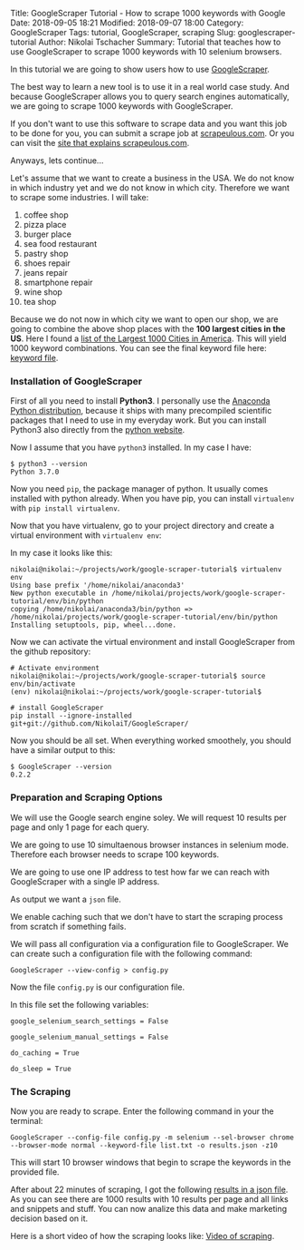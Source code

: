 Title: GoogleScraper Tutorial - How to scrape 1000 keywords with Google
Date: 2018-09-05 18:21
Modified: 2018-09-07 18:00
Category: GoogleScraper
Tags: tutorial, GoogleScraper, scraping
Slug: googlescraper-tutorial
Author: Nikolai Tschacher
Summary: Tutorial that teaches how to use GoogleScraper to scrape 1000 keywords with 10 selenium browsers.

In this tutorial we are going to show users how to use [GoogleScraper](https://github.com/NikolaiT/GoogleScraper).

The best way to learn a new tool is to use it in a real world case study. And because GoogleScraper allows you to
query search engines automatically, we are going to scrape 1000 keywords with GoogleScraper.

If you don't want to use this software to scrape data and you want this job to be done for you, you can submit a scrape job
at [scrapeulous.com](https://scrapeulous.com/). Or you can visit the [site that explains scrapeulous.com]({static}pages/scrapeulous.md).

Anyways, lets continue...

Let's assume that we want to create a business in the USA. We do not know in which industry yet and we do not know in which
city. Therefore we want to scrape some industries. I will take:

1. coffee shop
2. pizza place
3. burger place
4. sea food restaurant
5. pastry shop
6. shoes repair
7. jeans repair
8. smartphone repair
9. wine shop
10. tea shop

Because we do not now in which city we want to open our shop, we are going to combine the above shop places with the **100 largest cities in the US**. Here I found a [list of the Largest 1000 Cities in America](https://gist.github.com/Miserlou/11500b2345d3fe850c92). This will yield 1000 keyword combinations. You can see the final keyword file here: [keyword file](/data/list.txt).


### Installation of GoogleScraper

First of all you need to install **Python3**. I personally use the [Anaconda Python distribution](https://www.anaconda.com/download/), because it ships with many precompiled scientific packages that I need to use in my everyday work. But you can install Python3 also directly from the [python website](https://www.python.org/downloads/).

Now I assume that you have `python3` installed. In my case I have:

```
$ python3 --version
Python 3.7.0
```

Now you need `pip`, the package manager of python. It usually comes installed with python already. When you have pip, you can install
`virtualenv` with `pip install virtualenv`.

Now that you have virtualenv, go to your project directory and create a virtual environment with `virtualenv env`:

In my case it looks like this:
```
nikolai@nikolai:~/projects/work/google-scraper-tutorial$ virtualenv env
Using base prefix '/home/nikolai/anaconda3'
New python executable in /home/nikolai/projects/work/google-scraper-tutorial/env/bin/python
copying /home/nikolai/anaconda3/bin/python => /home/nikolai/projects/work/google-scraper-tutorial/env/bin/python
Installing setuptools, pip, wheel...done.
```

Now we can activate the virtual environment and install GoogleScraper from the github repository:

```
# Activate environment
nikolai@nikolai:~/projects/work/google-scraper-tutorial$ source env/bin/activate
(env) nikolai@nikolai:~/projects/work/google-scraper-tutorial$

# install GoogleScraper
pip install --ignore-installed git+git://github.com/NikolaiT/GoogleScraper/
```

Now you should be all set. When everything worked smoothely, you should have a similar output to this:

```
$ GoogleScraper --version
0.2.2
```

### Preparation and Scraping Options

We will use the Google search engine soley. We will request 10 results per page and only 1 page for each query.

We are going to use 10 simultaenous browser instances in selenium mode. Therefore each browser needs to scrape 100 keywords.

We are going to use one IP address to test how far we can reach with GoogleScraper with a single IP address.

As output we want a `json` file.

We enable caching such that we don't have to start the scraping process from scratch if something fails.

We will pass all configuration via a configuration file to GoogleScraper. We can create such a configuration file
with the following command:

```
GoogleScraper --view-config > config.py
```

Now the file `config.py` is our configuration file.

In this file set the following variables:

```
google_selenium_search_settings = False

google_selenium_manual_settings = False

do_caching = True

do_sleep = True
```

### The Scraping

Now you are ready to scrape. Enter the following command in your the terminal:

```
GoogleScraper --config-file config.py -m selenium --sel-browser chrome --browser-mode normal --keyword-file list.txt -o results.json -z10
```

This will start 10 browser windows that begin to scrape the keywords in the provided file.

After about 22 minutes of scraping, I got the following [results in a json file](/data/results.json).
As you can see there are 1000 results with 10 results per page and all links and snippets and stuff. You can now
analize this data and make marketing decision based on it.

Here is a short video of how the scraping looks like: [Video of scraping](/data/video-scraping.gif).
